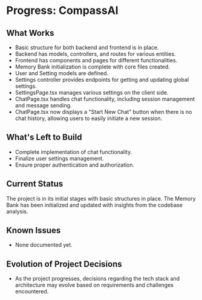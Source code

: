 # Progress: CompassAI

## What Works
- Basic structure for both backend and frontend is in place.
- Backend has models, controllers, and routes for various entities.
- Frontend has components and pages for different functionalities.
- Memory Bank initialization is complete with core files created.
- User and Setting models are defined.
- Settings controller provides endpoints for getting and updating global settings.
- SettingsPage.tsx manages various settings on the client side.
- ChatPage.tsx handles chat functionality, including session management and message sending.
- ChatPage.tsx now displays a "Start New Chat" button when there is no chat history, allowing users to easily initiate a new session.

## What's Left to Build
- Complete implementation of chat functionality.
- Finalize user settings management.
- Ensure proper authentication and authorization.

## Current Status
The project is in its initial stages with basic structures in place. The Memory Bank has been initialized and updated with insights from the codebase analysis.

## Known Issues
- None documented yet.

## Evolution of Project Decisions
- As the project progresses, decisions regarding the tech stack and architecture may evolve based on requirements and challenges encountered.
